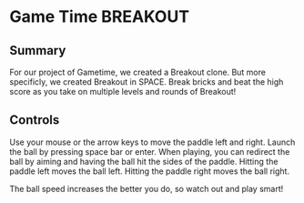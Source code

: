 # Game Time BREAKOUT

## Summary

For our project of Gametime, we created a Breakout clone. But more specificly, we created Breakout in SPACE. Break bricks and beat the high score as you take on multiple levels and rounds of Breakout!

## Controls

Use your mouse or the arrow keys to move the paddle left and right. Launch the ball by pressing space bar or enter. When playing, you can redirect the ball by aiming and having the ball hit the sides of the paddle. Hitting the paddle left moves the ball left. Hitting the paddle right moves the ball right. 

The ball speed increases the better you do, so watch out and play smart!
